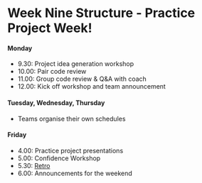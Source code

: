 # Week Nine Structure - Practice Project Week!

#### Monday

- 9.30: Project idea generation workshop
- 10.00: Pair code review
- 11.00: Group code review & Q&A with coach
- 12.00: Kick off workshop and team announcement

#### Tuesday, Wednesday, Thursday

- Teams organise their own schedules

#### Friday

- 4.00: Practice project presentations
- 5.00: Confidence Workshop
- 5.30: [Retro](https://github.com/makersacademy/course/blob/master/pills/student_retrospective.md)
- 6.00: Announcements for the weekend
